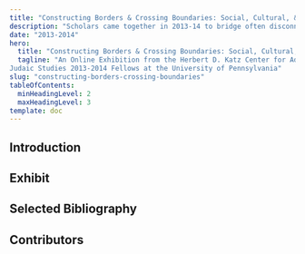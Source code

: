 ```yaml
---
title: "Constructing Borders & Crossing Boundaries: Social, Cultural, & Religious Change in Early Modern Jewish History"
description: "Scholars came together in 2013-14 to bridge often disconnected areas of scholarship to examine early modern Jewish history."
date: "2013-2014"
hero:
  title: "Constructing Borders & Crossing Boundaries: Social, Cultural, & Religious Change in Early Modern Jewish History"
  tagline: "An Online Exhibition from the Herbert D. Katz Center for Advanced
Judaic Studies 2013-2014 Fellows at the University of Pennsylvania"
slug: "constructing-borders-crossing-boundaries"
tableOfContents:
  minHeadingLevel: 2
  maxHeadingLevel: 3
template: doc
---
```

## Introduction

## Exhibit

## Selected Bibliography

## Contributors 